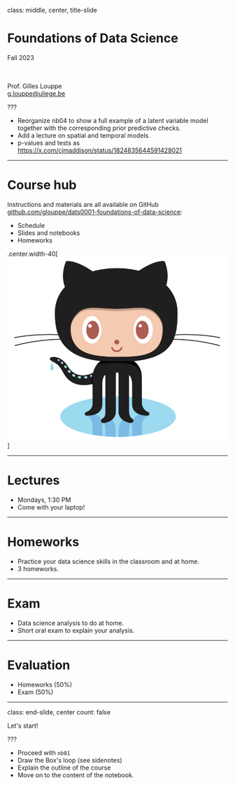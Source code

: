 class: middle, center, title-slide

# Foundations of Data Science

Fall 2023

<br><br>
Prof. Gilles Louppe<br>
[g.louppe@uliege.be](g.louppe@uliege.be)

???

- Reorganize nb04 to show a full example of a latent variable model together with the corresponding prior predictive checks.
- Add a lecture on spatial and temporal models.
- p-values and tests as https://x.com/cjmaddison/status/1824835644591428021

---

# Course hub

Instructions and materials are all available on GitHub [github.com/glouppe/dats0001-foundations-of-data-science](https://github.com/glouppe/dats0001-foundations-of-data-science):
- Schedule
- Slides and notebooks
- Homeworks

.center.width-40[![](./figures/course-syllabus/Octocat.png)]

---

# Lectures

- Mondays, 1:30 PM
- Come with your laptop! 

---

# Homeworks

- Practice your data science skills in the classroom and at home. 
- 3 homeworks.

---

# Exam

- Data science analysis to do at home.
- Short oral exam to explain your analysis.

---

# Evaluation

- Homeworks (50%)
- Exam (50%)

---

class: end-slide, center
count: false

Let's start!

???

- Proceed with `nb01`
- Draw the Box's loop (see sidenotes)
- Explain the outline of the course
- Move on to the content of the notebook.
